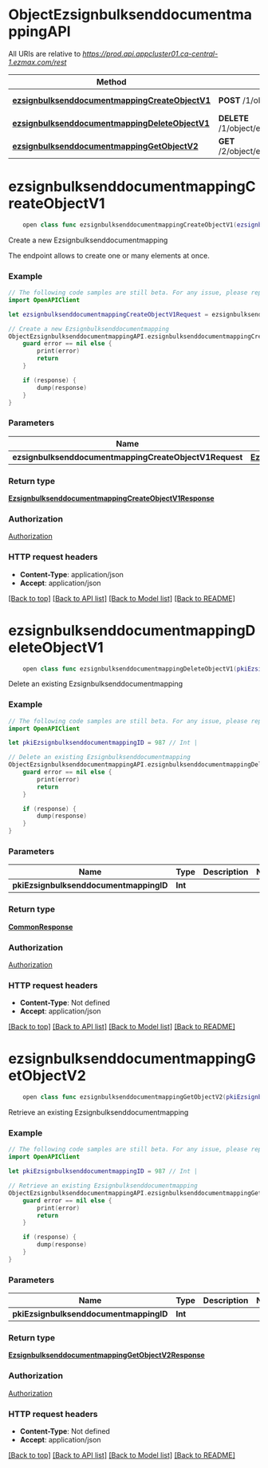 # ObjectEzsignbulksenddocumentmappingAPI

All URIs are relative to *https://prod.api.appcluster01.ca-central-1.ezmax.com/rest*

Method | HTTP request | Description
------------- | ------------- | -------------
[**ezsignbulksenddocumentmappingCreateObjectV1**](ObjectEzsignbulksenddocumentmappingAPI.md#ezsignbulksenddocumentmappingcreateobjectv1) | **POST** /1/object/ezsignbulksenddocumentmapping | Create a new Ezsignbulksenddocumentmapping
[**ezsignbulksenddocumentmappingDeleteObjectV1**](ObjectEzsignbulksenddocumentmappingAPI.md#ezsignbulksenddocumentmappingdeleteobjectv1) | **DELETE** /1/object/ezsignbulksenddocumentmapping/{pkiEzsignbulksenddocumentmappingID} | Delete an existing Ezsignbulksenddocumentmapping
[**ezsignbulksenddocumentmappingGetObjectV2**](ObjectEzsignbulksenddocumentmappingAPI.md#ezsignbulksenddocumentmappinggetobjectv2) | **GET** /2/object/ezsignbulksenddocumentmapping/{pkiEzsignbulksenddocumentmappingID} | Retrieve an existing Ezsignbulksenddocumentmapping


# **ezsignbulksenddocumentmappingCreateObjectV1**
```swift
    open class func ezsignbulksenddocumentmappingCreateObjectV1(ezsignbulksenddocumentmappingCreateObjectV1Request: EzsignbulksenddocumentmappingCreateObjectV1Request, completion: @escaping (_ data: EzsignbulksenddocumentmappingCreateObjectV1Response?, _ error: Error?) -> Void)
```

Create a new Ezsignbulksenddocumentmapping

The endpoint allows to create one or many elements at once.

### Example
```swift
// The following code samples are still beta. For any issue, please report via http://github.com/OpenAPITools/openapi-generator/issues/new
import OpenAPIClient

let ezsignbulksenddocumentmappingCreateObjectV1Request = ezsignbulksenddocumentmapping-createObject-v1-Request(aObjEzsignbulksenddocumentmapping: [ezsignbulksenddocumentmapping-RequestCompound()]) // EzsignbulksenddocumentmappingCreateObjectV1Request | 

// Create a new Ezsignbulksenddocumentmapping
ObjectEzsignbulksenddocumentmappingAPI.ezsignbulksenddocumentmappingCreateObjectV1(ezsignbulksenddocumentmappingCreateObjectV1Request: ezsignbulksenddocumentmappingCreateObjectV1Request) { (response, error) in
    guard error == nil else {
        print(error)
        return
    }

    if (response) {
        dump(response)
    }
}
```

### Parameters

Name | Type | Description  | Notes
------------- | ------------- | ------------- | -------------
 **ezsignbulksenddocumentmappingCreateObjectV1Request** | [**EzsignbulksenddocumentmappingCreateObjectV1Request**](EzsignbulksenddocumentmappingCreateObjectV1Request.md) |  | 

### Return type

[**EzsignbulksenddocumentmappingCreateObjectV1Response**](EzsignbulksenddocumentmappingCreateObjectV1Response.md)

### Authorization

[Authorization](../README.md#Authorization)

### HTTP request headers

 - **Content-Type**: application/json
 - **Accept**: application/json

[[Back to top]](#) [[Back to API list]](../README.md#documentation-for-api-endpoints) [[Back to Model list]](../README.md#documentation-for-models) [[Back to README]](../README.md)

# **ezsignbulksenddocumentmappingDeleteObjectV1**
```swift
    open class func ezsignbulksenddocumentmappingDeleteObjectV1(pkiEzsignbulksenddocumentmappingID: Int, completion: @escaping (_ data: CommonResponse?, _ error: Error?) -> Void)
```

Delete an existing Ezsignbulksenddocumentmapping



### Example
```swift
// The following code samples are still beta. For any issue, please report via http://github.com/OpenAPITools/openapi-generator/issues/new
import OpenAPIClient

let pkiEzsignbulksenddocumentmappingID = 987 // Int | 

// Delete an existing Ezsignbulksenddocumentmapping
ObjectEzsignbulksenddocumentmappingAPI.ezsignbulksenddocumentmappingDeleteObjectV1(pkiEzsignbulksenddocumentmappingID: pkiEzsignbulksenddocumentmappingID) { (response, error) in
    guard error == nil else {
        print(error)
        return
    }

    if (response) {
        dump(response)
    }
}
```

### Parameters

Name | Type | Description  | Notes
------------- | ------------- | ------------- | -------------
 **pkiEzsignbulksenddocumentmappingID** | **Int** |  | 

### Return type

[**CommonResponse**](CommonResponse.md)

### Authorization

[Authorization](../README.md#Authorization)

### HTTP request headers

 - **Content-Type**: Not defined
 - **Accept**: application/json

[[Back to top]](#) [[Back to API list]](../README.md#documentation-for-api-endpoints) [[Back to Model list]](../README.md#documentation-for-models) [[Back to README]](../README.md)

# **ezsignbulksenddocumentmappingGetObjectV2**
```swift
    open class func ezsignbulksenddocumentmappingGetObjectV2(pkiEzsignbulksenddocumentmappingID: Int, completion: @escaping (_ data: EzsignbulksenddocumentmappingGetObjectV2Response?, _ error: Error?) -> Void)
```

Retrieve an existing Ezsignbulksenddocumentmapping



### Example
```swift
// The following code samples are still beta. For any issue, please report via http://github.com/OpenAPITools/openapi-generator/issues/new
import OpenAPIClient

let pkiEzsignbulksenddocumentmappingID = 987 // Int | 

// Retrieve an existing Ezsignbulksenddocumentmapping
ObjectEzsignbulksenddocumentmappingAPI.ezsignbulksenddocumentmappingGetObjectV2(pkiEzsignbulksenddocumentmappingID: pkiEzsignbulksenddocumentmappingID) { (response, error) in
    guard error == nil else {
        print(error)
        return
    }

    if (response) {
        dump(response)
    }
}
```

### Parameters

Name | Type | Description  | Notes
------------- | ------------- | ------------- | -------------
 **pkiEzsignbulksenddocumentmappingID** | **Int** |  | 

### Return type

[**EzsignbulksenddocumentmappingGetObjectV2Response**](EzsignbulksenddocumentmappingGetObjectV2Response.md)

### Authorization

[Authorization](../README.md#Authorization)

### HTTP request headers

 - **Content-Type**: Not defined
 - **Accept**: application/json

[[Back to top]](#) [[Back to API list]](../README.md#documentation-for-api-endpoints) [[Back to Model list]](../README.md#documentation-for-models) [[Back to README]](../README.md)

